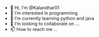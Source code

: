 - 👋 Hi, I’m @Kalandhar01
- 👀 I’m interested in programming
- 🌱 I’m currently learning python and java
- 💞️ I’m looking to collaborate on ...
- 📫 How to reach me ...

<!---
Kalandhar01/Kalandhar01 is a ✨ special ✨ repository because its `README.md` (this file) appears on your GitHub profile.
You can click the Preview link to take a look at your changes.
--->
